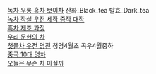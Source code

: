 [녹차 우롱 홍차 보이차](https://m.blog.naver.com/healthy_foodist/222680115179) 산화_Black_tea 발효_Dark_tea  
[녹차 작설 우전 세작 중작 대작](https://brunch.co.kr/@brunch3auo/42)  
[흑차 제조 과정](https://blog.naver.com/geomri/221228913819)  
[우리 문헌의 차](https://blog.naver.com/and002/110007712824)  
[첫물차 우전 명전](https://brunch.co.kr/@kahn/362) 청명4월초 곡우4월중하  
[중국 10대 명차](https://brunch.co.kr/brunchbook/chinatea)  
[오늘은 무슨 차 마실까](https://brunch.co.kr/brunchbook/dadadtea)  
[]()  
[]()  
[]()  
[]()  
